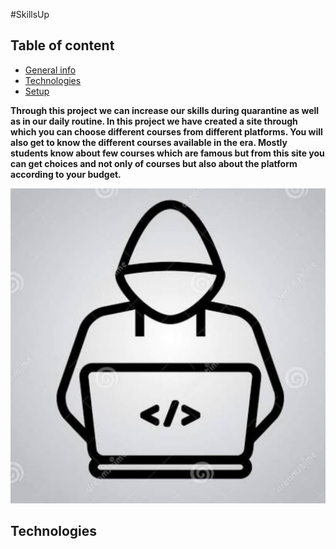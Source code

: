 #SkillsUp

## Table of content
* [General info](#general-info)
* [Technologies](#technologies)
* [Setup](#setup)



**Through this project we can increase our skills during quarantine as well as in our daily routine. In this project we have created a site through which you can choose different courses from different platforms. You will also get to know the different courses available in the era. Mostly students know about few courses which are famous but from this site you can get choices and not only of courses but also about the platform according to your budget.**

![alt text](coder.jpg)

## Technologies
